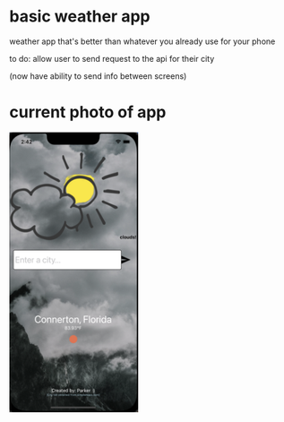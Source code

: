 # basic weather app

weather app that's better than whatever you already use for your phone

to do:
allow user to send request to the api for their city

(now have ability to send info between screens)

# current photo of app

<img src="assets/currentImage.png" width="230" height="500" style="margin: auto;">
